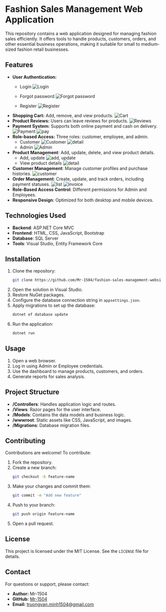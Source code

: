 # Fashion Sales Management Web Application

This repository contains a web application designed for managing fashion sales efficiently. It offers tools to handle products, customers, orders, and other essential business operations, making it suitable for small to medium-sized fashion retail businesses.

## Features
- **User Authentication:** 
    - Login
    ![Login](./demo/login.png)

    - Forgot password
    ![Forgot password](./demo/forgot%20password.png)

    - Register
    ![Register](./demo/register.png)
- **Shopping Cart:** Add, remove, and view products.
    ![Cart](./demo/cart.png)
- **Product Reviews:** Users can leave reviews for products.
    ![Reviews](./demo/Product%20Review.png)
- **Payment System:** Supports both online payment and cash on delivery.
    ![Payment](./demo/payment.png)
    ![pay](./demo/pay.png)
- **Role-based Access:** Three roles: customer, employee, and admin.
    - Customer
    ![Customer](./demo/home%20for%20customer.png)
    ![detail](./demo/product%20detail.png)
    - Admin
    ![Admin](./demo/admin.png)
- **Product Management**: Add, update, delete, and view product details.
    - Add, update
    ![add, update](./demo/add.png)
    - View product details
    ![detail](./demo/detail.png)
- **Customer Management**: Manage customer profiles and purchase histories.
    ![customer](./demo/cus.png)
- **Order Management**: Create, update, and track orders, including payment statuses.
    ![list](./demo/invoice%20list.png)
    ![invoice](./demo/invoice%20detail.png)
- **Role-Based Access Control**: Different permissions for Admin and Employees.
- **Responsive Design**: Optimized for both desktop and mobile devices.

## Technologies Used

- **Backend**: ASP.NET Core MVC
- **Frontend**: HTML, CSS, JavaScript, Bootstrap
- **Database**: SQL Server
- **Tools**: Visual Studio, Entity Framework Core

## Installation

1. Clone the repository:
   ```bash
   git clone https://github.com/Mr-1504/fashion-sales-management-website-app.git
   ```
2. Open the solution in Visual Studio.
3. Restore NuGet packages.
4. Configure the database connection string in `appsettings.json`.
5. Apply migrations to set up the database:
   ```bash
   dotnet ef database update
   ```
6. Run the application:
   ```bash
   dotnet run
   ```

## Usage

1. Open a web browser.
2. Log in using Admin or Employee credentials.
3. Use the dashboard to manage products, customers, and orders.
4. Generate reports for sales analysis.

## Project Structure

- **/Controllers**: Handles application logic and routes.
- **/Views**: Razor pages for the user interface.
- **/Models**: Contains the data models and business logic.
- **/wwwroot**: Static assets like CSS, JavaScript, and images.
- **/Migrations**: Database migration files.

## Contributing

Contributions are welcome! To contribute:

1. Fork the repository.
2. Create a new branch:
   ```bash
   git checkout -b feature-name
   ```
3. Make your changes and commit them:
   ```bash
   git commit -m "Add new feature"
   ```
4. Push to your branch:
   ```bash
   git push origin feature-name
   ```
5. Open a pull request.

## License

This project is licensed under the MIT License. See the `LICENSE` file for details.

## Contact

For questions or support, please contact:

- **Author:** Mr-1504
- **GitHub:** [Mr-1504](https://github.com/Mr-1504)
- **Email:** [truongvan.minh1504@gmail.com](truongvan.minh1504@gmail.com)
